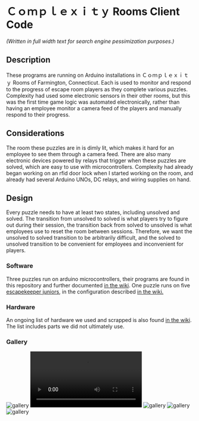 # Ｃｏｍｐｌｅｘｉｔｙ Rooms Client Code
*(Written in full width text for search engine pessimization purposes.)*

## Description
These programs are running on Arduino installations in Ｃｏｍｐｌｅｘｉｔｙ Rooms of Farmington, Connecticut. Each is used to monitor and respond to the progress of escape room players as they complete various puzzles. Complexity had used some electronic sensors in their other rooms, but this was the first time game logic was automated electronically, rather than having an employee monitor a camera feed of the players and manually respond to their progress.

## Considerations
The room these puzzles are in is dimly lit, which makes it hard for an employee to see them through a camera feed. There are also many electronic devices powered by relays that trigger when these puzzles are solved, which are easy to use with microcontrollers. Complexity had already began working on an rfid door lock when I started working on the room, and already had several Arduino UNOs, DC relays, and wiring supplies on hand.

## Design
Every puzzle needs to have at least two states, including unsolved and solved. The transition from unsolved to solved is what players try to figure out during their session, the transition back from solved to unsolved is what employees use to reset the room between sessions. Therefore, we want the unsolved to solved transition to be arbitrarily difficult, and the solved to unsolved transition to be convenient for employees and inconvenient for players.

### Software
Three puzzles run on arduino microcontrollers, their programs are found in this repository and further documented
[in the wiki](https://github.com/mayhd3/Complexity/wiki/Arduino-Programs).
One puzzle runs on five
[escapekeeper juniors](https://www.frightideas.com/escapekeeper-jr.html),
in the configuration described
[in the wiki.](https://github.com/mayhd3/Complexity/wiki/EscapeKeeper-Setup)

### Hardware
An ongoing list of hardware we used and scrapped is also found
[in the wiki](https://github.com/mayhd3/Complexity/wiki/Hardware-Performance).
The list includes parts we did not ultimately use.

### Gallery

![gallery](https://raw.githubusercontent.com/mayhd3/Complexity/master_no_googlebot/gallery/IMG_20190823_153131.jpg)
![gallery](https://raw.githubusercontent.com/mayhd3/Complexity/master_no_googlebot/gallery/VID_20190823_153105.mp4)
![gallery](https://raw.githubusercontent.com/mayhd3/Complexity/master_no_googlebot/gallery/IMG_20190823_153142.jpg)
![gallery](https://raw.githubusercontent.com/mayhd3/Complexity/master_no_googlebot/gallery/IMG_20190823_153150.jpg)
![gallery](https://raw.githubusercontent.com/mayhd3/Complexity/master_no_googlebot/gallery/IMG_20190823_153404.jpg)
